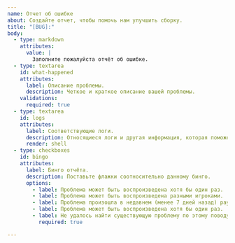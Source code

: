```yaml
---
name: Отчет об ошибке
about: Создайте отчет, чтобы помочь нам улучшить сборку.
title: "[BUG]:"
body:
  - type: markdown
    attributes:
      value: |
        Заполните пожалуйста отчёт об ошибке.
  - type: textarea
    id: what-happened
    attributes:
      label: Описание проблемы.
      description: Четкое и краткое описание вашей проблемы.
    validations:
      required: true
  - type: textarea
    id: logs
    attributes:
      label: Соответствующие логи.
      description: Относящиеся логи и другая информация, которая поможет идентифицировать ошибку.
      render: shell
  - type: checkboxes
    id: bingo
    attributes:
      label: Бинго отчёта.
      description: Поставьте флажки соотносительно данному бинго.
      options:
        - label: Проблема может быть воспроизведена хотя бы один раз.
        - label: Проблема может быть воспроизведена разными игроками.
        - label: Проблема произошла в недавнем (менее 7 дней назад) раунде.
        - label: Проблема может быть воспроизведена хотя бы один раз.
        - label: Не удалось найти существующую проблему по этому поводу.
          required: true

---
```

